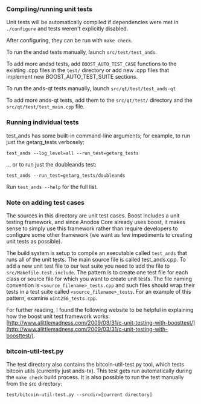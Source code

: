 ### Compiling/running unit tests

Unit tests will be automatically compiled if dependencies were met in `./configure`
and tests weren't explicitly disabled.

After configuring, they can be run with `make check`.

To run the andsd tests manually, launch `src/test/test_ands`.

To add more andsd tests, add `BOOST_AUTO_TEST_CASE` functions to the existing
.cpp files in the `test/` directory or add new .cpp files that
implement new BOOST_AUTO_TEST_SUITE sections.

To run the ands-qt tests manually, launch `src/qt/test/test_ands-qt`

To add more ands-qt tests, add them to the `src/qt/test/` directory and
the `src/qt/test/test_main.cpp` file.

### Running individual tests

test_ands has some built-in command-line arguments; for
example, to run just the getarg_tests verbosely:

    test_ands --log_level=all --run_test=getarg_tests

... or to run just the doubleands test:

    test_ands --run_test=getarg_tests/doubleands

Run `test_ands --help` for the full list.

### Note on adding test cases

The sources in this directory are unit test cases.  Boost includes a
unit testing framework, and since Anodos Core already uses boost, it makes
sense to simply use this framework rather than require developers to
configure some other framework (we want as few impediments to creating
unit tests as possible).

The build system is setup to compile an executable called `test_ands`
that runs all of the unit tests.  The main source file is called
test_ands.cpp. To add a new unit test file to our test suite you need 
to add the file to `src/Makefile.test.include`. The pattern is to create 
one test file for each class or source file for which you want to create 
unit tests.  The file naming convention is `<source_filename>_tests.cpp` 
and such files should wrap their tests in a test suite 
called `<source_filename>_tests`. For an example of this pattern, 
examine `uint256_tests.cpp`.

For further reading, I found the following website to be helpful in
explaining how the boost unit test framework works:
[http://www.alittlemadness.com/2009/03/31/c-unit-testing-with-boosttest/](http://www.alittlemadness.com/2009/03/31/c-unit-testing-with-boosttest/).

### bitcoin-util-test.py

The test directory also contains the bitcoin-util-test.py tool, which tests bitcoin utils (currently just ands-tx). This test gets run automatically during the `make check` build process. It is also possible to run the test manually from the src directory:

```
test/bitcoin-util-test.py --srcdir=[current directory]

```